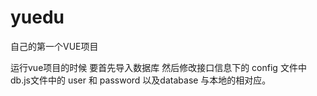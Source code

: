 # yuedu
自己的第一个VUE项目

运行vue项目的时候 要首先导入数据库 然后修改接口信息下的
config 文件中db.js文件中的 user 和 password 以及database 与本地的相对应。


